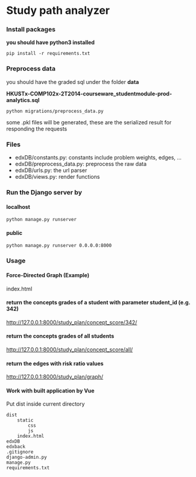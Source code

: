 # Study path analyzer

### Install packages
**you should have python3 installed**

`pip install -r requirements.txt`

### Preprocess data
you should have the graded sql under the folder **data** 

**HKUSTx-COMP102x-2T2014-courseware_studentmodule-prod-analytics.sql**

`python migrations/preprocess_data.py`

some .pkl files will be generated, these are the serialized result for responding the requests

### Files
* edxDB/constants.py: constants include problem weights, edges, ...
* edxDB/preprocess_data.py: preprocess the raw data 
* edxDB/urls.py: the url parser
* edxDB/views.py: render functions

### Run the Django server by

#### localhost
`python manage.py runserver`

#### public
`python manage.py runserver 0.0.0.0:8000`

### Usage

#### Force-Directed Graph (Example)
index.html

#### return the concepts grades of a student with parameter student_id (e.g. 342)
http://127.0.0.1:8000/study_plan/concept_score/342/

#### return the concepts grades of all students
http://127.0.0.1:8000/study_plan/concept_score/all/

#### return the edges with risk ratio values
http://127.0.0.1:8000/study_plan/graph/

#### Work with built application by Vue
Put dist inside current directory

```
dist
    static
        css
        js
    index.html
edxDB
edxback
.gitignore
django-admin.py
manage.py
requirements.txt
```
